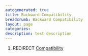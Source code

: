 ```yaml
---
autogenerated: true
title: Backward Compatibility
breadcrumb: Backward Compatibility
layout: page
categories: 
description: test description
---
```


1.  REDIRECT [Compatibility](Compatibility )
